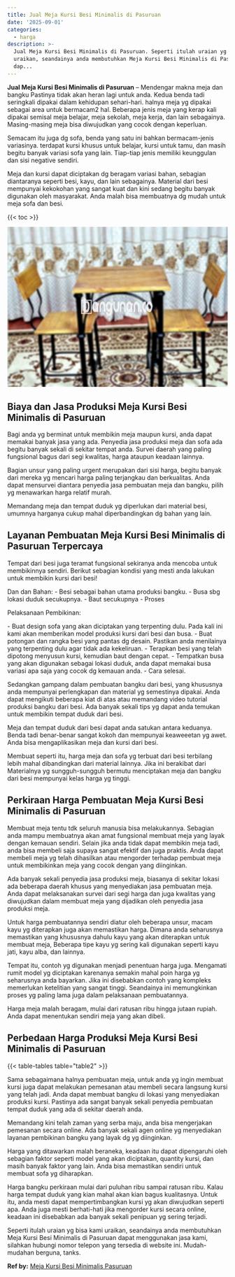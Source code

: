 ```yaml
---
title: Jual Meja Kursi Besi Minimalis di Pasuruan
date: '2025-09-01'
categories:
  - harga
description: >-
  Jual Meja Kursi Besi Minimalis di Pasuruan. Seperti itulah uraian yg bisa kami
  uraikan, seandainya anda membutuhkan Meja Kursi Besi Minimalis di Pasuruan
  dap...
---
```


**Jual Meja Kursi Besi Minimalis di Pasuruan** – Mendengar makna meja dan bangku Pastinya tidak akan heran lagi untuk anda. Kedua benda tadi seringkali dipakai dalam kehidupan sehari-hari. halnya meja yg dipakai sebagai area untuk bermacam2 hal. Beberapa jenis meja yang kerap kali dipakai semisal meja belajar, meja sekolah, meja kerja, dan lain sebagainya. Masing-masing meja bisa diwujudkan yang cocok dengan keperluan.

Semacam itu juga dg sofa, benda yang satu ini bahkan bermacam-jenis variasinya. terdapat kursi khusus untuk belajar, kursi untuk tamu, dan masih begitu banyak variasi sofa yang lain. Tiap-tiap jenis memiliki keunggulan dan sisi negative sendiri.

Meja dan kursi dapat diciptakan dg beragam variasi bahan, sebagian diantaranya seperti besi, kayu, dan lain sebagainya. Material dari besi mempunyai kekokohan yang sangat kuat dan kini sedang begitu banyak digunakan oleh masyarakat. Anda malah bisa membuatnya dg mudah untuk meja sofa dan besi.

{{< toc >}}

![Jual Meja Kursi Besi Minimalis di Pasuruan](/images/jual-meja-besi-murah08.png)

## Biaya dan Jasa Produksi Meja Kursi Besi Minimalis di Pasuruan

Bagi anda yg berminat untuk membikin meja maupun kursi, anda dapat memakai banyak jasa yang ada. Penyedia jasa produksi meja dan sofa ada begitu banyak sekali di sekitar tempat anda. Survei daerah yang paling fungsional bagus dari segi kwalitas, harga ataupun keadaan lainnya.

Bagian unsur yang paling urgent merupakan dari sisi harga, begitu banyak dari mereka yg mencari harga paling terjangkau dan berkualitas. Anda dapat mensurvei diantara penyedia jasa pembuatan meja dan bangku, pilih yg menawarkan harga relatif murah.

Memandang meja dan tempat duduk yg diperlukan dari material besi, umumnya harganya cukup mahal diperbandingkan dg bahan yang lain.

## Layanan Pembuatan Meja Kursi Besi Minimalis di Pasuruan Terpercaya

Tempat dari besi juga teramat fungsional sekiranya anda mencoba untuk membikinnya sendiri. Berikut sebagian kondisi yang mesti anda lakukan untuk membikin kursi dari besi!

Dan dan Bahan: - Besi sebagai bahan utama produksi bangku. - Busa sbg lokasi duduk secukupnya. - Baut secukupnya - Proses

Pelaksanaan Pembikinan:

\- Buat design sofa yang akan diciptakan yang terpenting dulu. Pada kali ini kami akan memberikan model produksi kursi dari besi dan busa. - Buat potongan dan rangka besi yang pantas dg desain. Pastikan anda menilainya yang terpenting dulu agar tidak ada kekeliruan. - Terapkan besi yang telah dipotong menyusun kursi, kemudian baut dengan cepat. - Tempatkan busa yang akan digunakan sebagai lokasi duduk, anda dapat memakai busa variasi apa saja yang cocok dg kemauan anda. - Cara selesai.

Sedangkan gampang dalam pembuatan bangku dari besi, yang khususnya anda mempunyai perlengkapan dan material yg semestinya dipakai. Anda dapat mengikuti beberapa kiat di atas atau memandang video tutorial produksi bangku dari besi. Ada banyak sekali tips yg dapat anda temukan untuk membikin tempat duduk dari besi.

Meja dan tempat duduk dari besi dapat anda satukan antara keduanya. Benda tadi benar-benar sangat kokoh dan mempunyai keaweeetan yg awet. Anda bisa mengaplikasikan meja dan kursi dari besi.

Membuat seperti itu, harga meja dan sofa yg terbuat dari besi terbilang lebih mahal dibandingkan dari material lainnya. Jika ini berakibat dari Materialnya yg sungguh-sungguh bermutu menciptakan meja dan bangku dari besi mempunyai kelas harga yg tinggi.

## Perkiraan Harga Pembuatan Meja Kursi Besi Minimalis di Pasuruan

Membuat meja tentu tdk seluruh manusia bisa melakukannya. Sebagian anda mampu membuatnya akan amat fungsional membuat meja yang layak dengan kemauan sendiri. Selain jika anda tidak dapat membikin meja tadi, anda bisa membeli saja supaya sangat efektif dan juga praktis. Anda dapat membeli meja yg telah dihasilkan atau mengorder terhadap pembuat meja untuk membikinkan meja yang cocok dengan yang diinginkan.

Ada banyak sekali penyedia jasa produksi meja, biasanya di sekitar lokasi ada beberapa daerah khusus yang menyediakan jasa pembuatan meja. Anda dapat melaksanakan survei dari segi harga dan juga kwalitas yang diwujudkan dalam membuat meja yang dijadikan oleh penyedia jasa produksi meja.

Untuk harga pembuatannya sendiri diatur oleh beberapa unsur, macam kayu yg diterapkan juga akan memastikan harga. Dimana anda seharusnya memastikan yang khususnya dahulu kayu yang akan diterapkan untuk membuat meja, Beberapa tipe kayu yg sering kali digunakan seperti kayu jati, kayu alba, dan lainnya.

Tempat itu, contoh yg digunakan menjadi penentuan harga juga. Mengamati rumit model yg diciptakan karenanya semakin mahal poin harga yg seharusnya anda bayarkan. Jika ini disebabkan contoh yang kompleks memerlukan ketelitian yang sangat tinggi. Seandainya ini memungkinkan proses yg paling lama juga dalam pelaksanaan pembuatannya.

Harga meja malah beragam, mulai dari ratusan ribu hingga jutaan rupiah. Anda dapat menentukan sendiri meja yang akan dibeli.

## Perbedaan Harga Produksi Meja Kursi Besi Minimalis di Pasuruan

{{< table-tables table="table2" >}}

Sama sebagaimana halnya pembuatan meja, untuk anda yg ingin membuat kursi juga dapat melakukan pemesanan atau membeli secara langsung kursi yang telah jadi. Anda dapat membuat bangku di lokasi yang menyediakan produksi kursi. Pastinya ada sangat banyak sekali penyedia pembuatan tempat duduk yang ada di sekitar daerah anda.

Memandang kini telah zaman yang serba maju, anda bisa mengerjakan pemesanan secara online. Ada banyak sekali agen online yg menyediakan layanan pembikinan bangku yang layak dg yg diinginkan.

Harga yang ditawarkan malah beraneka, keadaan itu dapat dipengaruhi oleh sebagian faktor seperti model yang akan diciptakan, quantity kursi, dan masih banyak faktor yang lain. Anda bisa memastikan sendiri untuk membuat sofa yg diharapkan.

Harga bangku perkiraan mulai dari puluhan ribu sampai ratusan ribu. Kalau harga tempat duduk yang kian mahal akan kian bagus kualitasnya. Untuk itu, anda mesti dapat mempertimbangkan kursi yg akan diwujudkan seperti apa. Anda juga mesti berhati-hati jika mengorder kursi secara online, keadaan ini disebabkan ada banyak sekali penipuan yg sering terjadi.

Seperti itulah uraian yg bisa kami uraikan, seandainya anda membutuhkan Meja Kursi Besi Minimalis di Pasuruan dapat menggunakan jasa kami, silahkan hubungi nomor telepon yang tersedia di website ini. Mudah-mudahan berguna, tanks.

**Ref by:** [Meja Kursi Besi Minimalis Pasuruan](https://id.wikipedia.org/wiki/Meja)
